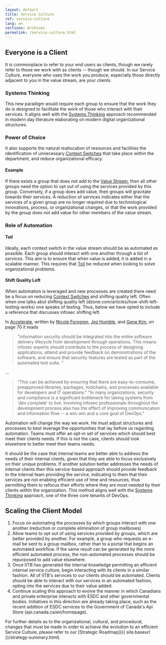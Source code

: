```yaml
---
layout: default
title: Service Culture
ref: service-culture
lang: en
sections: Archives
permalink: /service-culture.html
---
```


## Everyone is a Client

It is commonplace to refer to your end users as clients, though we rarely refer to those we work with as clients -- though we should. In our Service Culture, everyone who uses the work you produce, especially those directly adjacent to you in the value stream, are your clients.

### Systems Thinking

This new paradigm would require each group to ensure that the work they do is designed to facilitate the work of those who interact with their services. It aligns well with the [Systems Thinking](https://itrevolution.com/the-three-ways-principles-underpinning-devops/) approach recommended in modern day literature elaborating on modern digital organizational structures.

### Power of Choice

It also supports the natural reallocation of resources and facilities the identification of unnecessary [Context Switches](https://itrevolution.com/context-switches-in-software-engineering/) that take place within the department, and reduce organizational efficacy.

#### Example

If there exists a group that does not add to the [Value Stream](https://itrevolution.com/starting-devops-value-stream/), then all other groups need the option to opt out of using the services provided by this group. Conversely, if a group does add value, then groups will gravitate towards their services. A reduction of services indicates either that the services of a given group are no longer required due to technological innovations, process, or organizational changes, or that the work provided by the group does not add value for other members of the value stream.

### Role of Automation

#### Toil

Ideally, each context switch in the value stream should be as automated as possible. Each group should interact with one another through a list of *services*. This aim is to ensure that when value is added, it is added in a scalable manner. This requires that [Toil](https://landing.google.com/sre/sre-book/chapters/eliminating-toil/) be reduced when looking to solve organizational problems.

#### Shift Quality Left

When automation is leveraged and new processes are created there need be a focus on reducing [Context Switches](https://itrevolution.com/context-switches-in-software-engineering/) and shifting quality left. Often when one talks abut shifting quality left (dzone.com/articles/how-shift-left-testing-works) one speaks of testing. Thus, below we have opted to include a reference that discusses infosec shifting left.

In [Accelerate](https://itrevolution.com/book/accelerate/), written by [
Nicole Forsgren](https://itrevolution.com/faculty/nicole-forsgren/), [Jez Humble](https://itrevolution.com/faculty/jaz-humble/), and [Gene Kim](https://itrevolution.com/faculty/gene-kim/), on page 70 it reads

> "information security should be integrated into the entire software delivery lifecycle from development through operations. This means infosec experts should contribute to the process of designing applications, attend and provide feedback on demonstrations of the software, and ensure that security features are tested as part of the automated test suite. "

...

> "This can be achieved by ensuring that there are easy-to-consume, preapproved libraries, packages, toolchains, and processes available for developers and IT operations."
> "In many organizations, security and compliance is a significant bottleneck for taking systems from 'dev complete' to live. Involving infosec professionals throughout the development process also has the effect of improving communication and information flow -- a win-win and a core goal of DevOps."

Automation will change the way we work. He must adjust structures and processes to best leverage the opportunities that lay before us regarding automation. Teams must offer an opt-in set of services which should best meet their clients needs. If this is not the case, clients should look elsewhere to better meet their teams needs.

It should be the case that internal teams are better able to address the needs of their internal clients, given that they are able to focus exclusively on their unique problems. If another solution better addresses the needs of internal clients then this service-based approach should provide feedback to the internal team providing the service, indicating to them that their services are not enabling efficient use of time and resources, thus permitting them to refocus their efforts where they are most needed by their clients within the organization. This method aligns well with the [Systems Thinking](https://itrevolution.com/the-three-ways-principles-underpinning-devops/) approach, one of the three core tenants of DevOps.

## Scaling the Client Model

1. Focus on automating the processes by which groups interact with one another (reduction or complete elimination of group mailboxes)
2. Allow teams to opt out of using services provided by groups, which are better provided by another. For example, a group who requests an e-mail be sent to a group mailbox, rather than to a portal that begins an automated workflow. If the same result can be generated by the more efficient automated process, the non-automated processes should be repurposed to add value elsewhere.
3. Once IITB has generated the internal knowledge permitting an efficient internal service culture, begin interacting with its clients in a similar fashion. All of IITB's services to our clients should be automated. Clients should be able to interact with our services in an automated fashion, opting into the services due to their value added.
4. Continue scaling this approach to evolve the manner in which Canadians and private enterprise interacts with ESDC and other governmental bodies. Initiatives in this direction are already taking place, such as the recent addition of ESDC services to the Government of Canada's Api Store (api.canada.ca/en/homepage).

For further details as to the organizational, cultural, and procedural, changes that must be made in order to achieve the evolution to an efficient Service Culture, please refer to our [Strategic Roadmap]({{ site.baseurl }}/strategy-summary.html).
